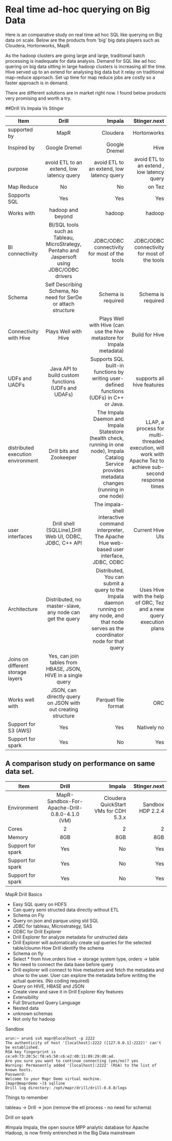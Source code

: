 # Real time ad-hoc querying on Big Data 

Here is an comparative study on real time ad hoc SQL like querying on Big data on scale. Below are the products from 'big'  big data players such as Cloudera, Hortonworks, MapR.

As the hadoop clusters are going large and large, traditional batch processing is inadequate for data analysis. Demand for SQL like ad hoc quering on big data sitting in large hadoop clusters is increasing all the time. 
Hive served up to an extend for analysing big data but it relay on traditional map-reduce approach. Set up time for map reduce jobs are costly so a faster approach is in demand. 

There are different solutions are in market right now. I found below products very promising and worth a try. 


##Drill Vs Impala Vs Stinger



| Item        | Drill           | Impala  | Stinger.next|
| ------------- |:-------------:| -----:|  ----------:|
| supported by      | MapR | Cloudera | Hortonworks    |
| Inspired by     | Google Dremel     |  Google Dremel |  Hive   |
|    purpose   |avoid ETL to an extend, low latency query |avoid ETL to an extend, low latency query   |avoid ETL to an extend , low latency query   | 
| Map Reduce      | No | No | on Tez   |
| Sopports SQL      | Yes | Yes  | Yes   |
| Works with      | hadoop and beyond | hadoop |  hadoop  |
|     BI connectivity  | BI/SQL tools such as Tableau, MicroStrategy, Pentaho and Jaspersoft using JDBC/ODBC drivers | JDBC/ODBC connectivity for most of the tools | JDBC/ODBC connectivity for most of the tools   |
|  Schema     | Self Describing Schema, No need for SerDe or attach structure | Schema is required | Schema is required    |
|   Connectivity with Hive    | Plays Well with Hive  | Plays Well with Hive (can use the hive metastore for Impala metadata) | Build for  Hive   |
|   UDFs and UADFs    |Java API to build custom functions (UDFs and UDAFs)  | Supports SQL built-in functions by writing user-defined functions (UDFs) in C++ or Java. |  supports all hive features  |
|   distributed execution environment    | Drill bits and Zookeeper | The Impala Daemon and Impala Statestore (health check, running in one node), Impala Catalog Service provides metadata changes (running in one node)   | LLAP, a process for multi-threaded execution, will work with Apache Tez to achieve sub-second response times   |
| user interfaces   | Drill shell (SQLLine),Drill Web UI, ODBC, JDBC, C++ API  | The impala-shell interactive command interpreter, The Apache Hue web-based user interface, JDBC, ODBC  | Current Hive UIs   |
|   Architecture    | Distributed, no master-slave, any node can get the query | Distributed, You can submit a query to the Impala daemon running on any node, and that node serves as the coordinator node for that query | Uses Hive with the help of ORC, Tez and a new query execution plans   |
|   Joins on different storage layers    | Yes, can join tables from HBASE, JSON, HIVE in a single query |  |    |
|   Works well with    | JSON, can directly query on JSON with out  creating structure  | Parquet file format | ORC   |
|   Support for S3 (AWS)  | Yes  | Yes | Natively no    |
|   Support for spark  | Yes  | No |  Yes  |

## A comparison study on performance on same data set. 

| Item        | Drill           | Impala  | Stinger.next|
| ------------- |:-------------:| -----:|  ----------:|
| Environment      | MapR-Sandbox-For-Apache-Drill-0.8.0-4.1.0 (VM)| Cloudera QuickStart VMs for CDH 5.3.x| Sandbox HDP 2.2.4    |
|   Cores  | 2  | 2 |  2  |
|   Memory  | 8GB  | 8GB |  8GB  |
|   Support for spark  | Yes  | No |  Yes  |
|   Support for spark  | Yes  | No |  Yes  |
|   Support for spark  | Yes  | No |  Yes  |



















MapR Drill Basics
 - Easy SQL query on HDFS
 - Can query semi structed data directly without ETL
 - Schema on Fly
 - Query on json and parque using std SQL
 - JDBC for tableau, Microstrategy, SAS
 - ODBC for Drill Explorer
 - Drill Explorer for analyze metadata for unstructed data
 - Drill Explorer will automatically create sql queries for the selected table/cloumn
How Drill identify the schema
 - Schema on fly
 - Select * from hive.orders  hive -> storage system type, orders -> table
 - No need to connect the data base before query
 - Drill explorer will connect to hive metastore and fetch the metadata and show to the user. User can explore
   the metadata before writitng the actual queries. (No coding required)
 - Query on HIVE, HBASE and JSON
 - Create view and save it in Drill Explorer
Key features
 - Extensibility
 - Full Structured Query Language
 - Nested data
 - unknown schemas
 - Not only for hadoop

Sandbox

```
arun:~ arun$ ssh mapr@localhost -p 2222
The authenticity of host '[localhost]:2222 ([127.0.0.1]:2222)' can't be established.
RSA key fingerprint is ce:e9:73:20:5c:f8:e5:50:c6:e2:d0:11:89:29:d0:ad.
Are you sure you want to continue connecting (yes/no)? yes
Warning: Permanently added '[localhost]:2222' (RSA) to the list of known hosts.
Password: 
Welcome to your Mapr Demo virtual machine.
[mapr@maprdemo ~]$ sqlline
Drill log directory: /opt/mapr/drill/drill-0.8.0/logs
```

Things to remember

tableau -> Drill -> json (remove the etl process - no need for schema)

Drill on spark

#Impala
Impala, the open source MPP analytic database for Apache Hadoop, is now firmly entrenched in the Big Data mainstream



